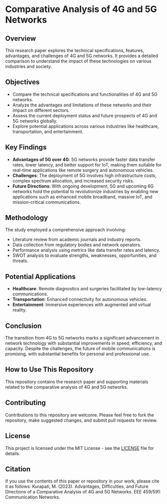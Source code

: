 # Comparative Analysis of 4G and 5G Networks

## Overview
This research paper explores the technical specifications, features, advantages, and challenges of 4G and 5G networks. It provides a detailed comparison to understand the impact of these technologies on various industries and society.

## Objectives
- Compare the technical specifications and functionalities of 4G and 5G networks.
- Analyze the advantages and limitations of these networks and their impact on different sectors.
- Assess the current deployment status and future prospects of 4G and 5G networks globally.
- Explore potential applications across various industries like healthcare, transportation, and entertainment.

## Key Findings
- **Advantages of 5G over 4G**: 5G networks provide faster data transfer rates, lower latency, and better support for IoT, making them suitable for real-time applications like remote surgery and autonomous vehicles.
- **Challenges**: The deployment of 5G involves high infrastructure costs, complex spectrum allocation, and increased security risks.
- **Future Directions**: With ongoing development, 5G and upcoming 6G networks hold the potential to revolutionize industries by enabling new applications such as enhanced mobile broadband, massive IoT, and mission-critical communications.

## Methodology
The study employed a comprehensive approach involving:
- Literature review from academic journals and industry reports.
- Data collection from regulatory bodies and network operators.
- Performance analysis using metrics like data transfer rates and latency.
- SWOT analysis to evaluate strengths, weaknesses, opportunities, and threats.

## Potential Applications
- **Healthcare**: Remote diagnostics and surgeries facilitated by low-latency communications.
- **Transportation**: Enhanced connectivity for autonomous vehicles.
- **Entertainment**: Immersive experiences with augmented and virtual reality.

## Conclusion
The transition from 4G to 5G networks marks a significant advancement in network technology with substantial improvements in speed, efficiency, and capacity. Despite the challenges, the future of mobile communications is promising, with substantial benefits for personal and professional use.

## How to Use This Repository
This repository contains the research paper and supporting materials related to the comparative analysis of 4G and 5G networks.

## Contributing
Contributions to this repository are welcome. Please feel free to fork the repository, make suggested changes, and submit pull requests for review.

## License
This project is licensed under the MIT License - see the [LICENSE](LICENSE) file for details.

## Citation
If you use the contents of this paper or repository in your work, please cite it as follows:
Kurapati, M. (2023). Advantages, Difficulties, and Future Directions of a Comparative Analysis of 4G and 5G Networks. EEE 459/591: Communication Networks.

